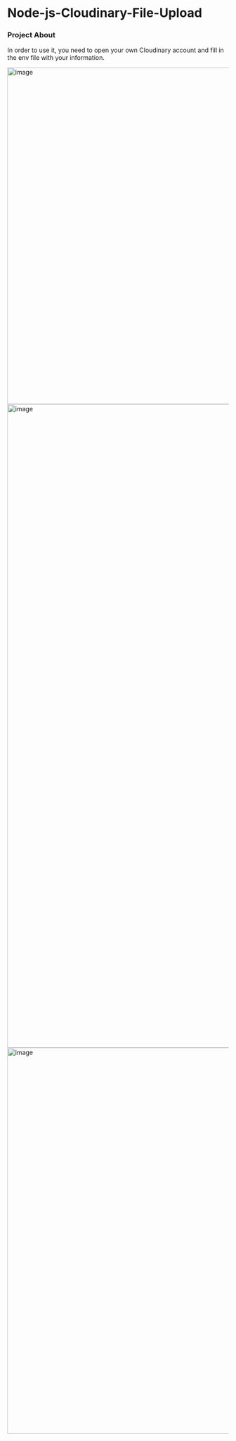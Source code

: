 # Node-js-Cloudinary-File-Upload

### Project About
In order to use it, you need to open your own Cloudinary account and fill in the env file with your information.

<img width="765" alt="image" src="https://user-images.githubusercontent.com/98692987/217588055-99e641ae-4a34-46ea-9f57-25f49c9fae99.png">
<img width="1462" alt="image" src="https://user-images.githubusercontent.com/98692987/217491063-fdb340f8-c107-48ec-bb06-11e7f503e11b.png">
<img width="877" alt="image" src="https://user-images.githubusercontent.com/98692987/217492023-c15c61eb-926a-4841-830e-ffa24d0f167c.png">
